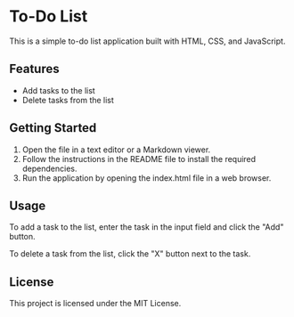 # To-Do List

This is a simple to-do list application built with HTML, CSS, and JavaScript.

## Features

* Add tasks to the list
* Delete tasks from the list

## Getting Started

1. Open the file in a text editor or a Markdown viewer.
2. Follow the instructions in the README file to install the required dependencies.
3. Run the application by opening the index.html file in a web browser.

## Usage

To add a task to the list, enter the task in the input field and click the "Add" button.

To delete a task from the list, click the "X" button next to the task.

## License

This project is licensed under the MIT License.